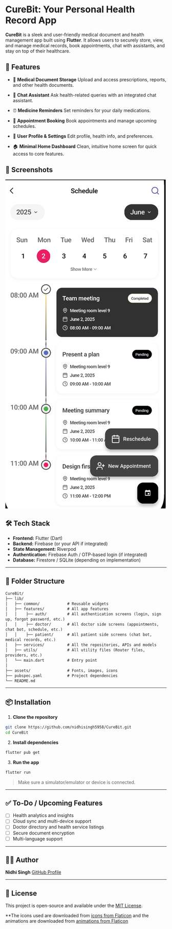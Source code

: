 # CureBit: Your Personal Health Record App

**CureBit** is a sleek and user-friendly medical document and health management app built using **Flutter**. It allows users to securely store, view, and manage medical records, book appointments, chat with assistants, and stay on top of their healthcare.

## 🚀 Features

* 📁 **Medical Document Storage**
  Upload and access prescriptions, reports, and other health documents.

* 💬 **Chat Assistant**
  Ask health-related queries with an integrated chat assistant.

* ⏰ **Medicine Reminders**
  Set reminders for your daily medications.

* 📅 **Appointment Booking**
  Book appointments and manage upcoming schedules.

* 👤 **User Profile & Settings**
  Edit profile, health info, and preferences.

* 🏠 **Minimal Home Dashboard**
  Clean, intuitive home screen for quick access to core features.

## 📱 Screenshots



![alt text](image-1.png)


## 🛠️ Tech Stack

* **Frontend:** Flutter (Dart)
* **Backend:** Firebase (or your API if integrated)
* **State Management:** Riverpod 
* **Authentication:** Firebase Auth / OTP-based login (if integrated)
* **Database:** Firestore / SQLite (depending on implementation)

---

## 📂 Folder Structure

```
CureBit/
├── lib/
│   ├── common/            # Reusable widgets
│   ├── features/          # All app features
│   │    ├── auth/         # All authentication screens (login, sign up, forgot password, etc.)   
│   │    ├── doctor/       # All doctor side screens (appointments, chat bot, schedule, etc.)   
│   │    ├── patient/      # All patient side screens (chat bot, medical records, etc.)   
│   ├── services/          # All the repositories, APIs and models   
│   ├── utils/             # All utility files (Router files, providers, etc.)
│   └── main.dart          # Entry point
│
├── assets/                # Fonts, images, icons
├── pubspec.yaml           # Project dependencies
└── README.md
```

---

## 📦 Installation

1. **Clone the repository**

```bash
git clone https://github.com/nidhisingh5958/CureBit.git
cd CureBit
```

2. **Install dependencies**

```bash
flutter pub get
```

3. **Run the app**

```bash
flutter run
```

> Make sure a simulator/emulator or device is connected.

---

## ✅ To-Do / Upcoming Features

* [ ] Health analytics and insights
* [ ] Cloud sync and multi-device support
* [ ] Doctor directory and health service listings
* [ ] Secure document encryption
* [ ] Multi-language support

---

## 🧑‍💻 Author

**Nidhi Singh**
[GitHub Profile](https://github.com/nidhisingh5958)

---

## 📄 License

This project is open-source and available under the [MIT License](LICENSE).

**The icons used are downloaded from <a href="https://www.flaticon.com/free-icons/">icons from Flaticon</a> and the animations are downloaded from <a href="https://lottiefiles.com/free-animation/">animations from Flaticon</a> 

<!-- <a href="https://www.flaticon.com/free-icons/login" title="icons"></a> -->
